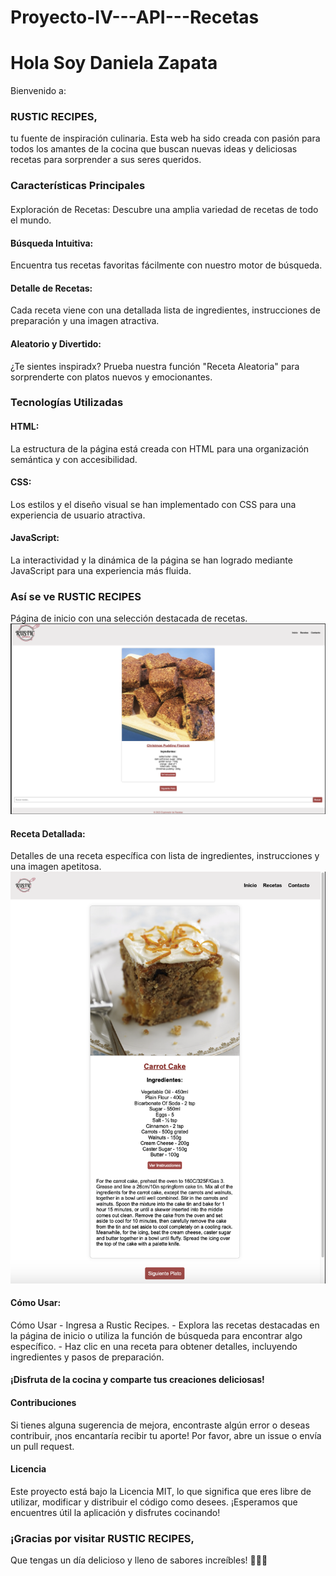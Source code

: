 # Proyecto-IV---API---Recetas

<h1>Hola Soy Daniela Zapata</h1>

Bienvenido a: <h3>RUSTIC RECIPES,</h3> tu fuente de inspiración culinaria. Esta web ha sido creada con pasión para todos los amantes de la cocina que buscan nuevas ideas y deliciosas recetas para sorprender a sus seres queridos.

<h3>Características Principales</h3>
<h4></h4>Exploración de Recetas: Descubre una amplia variedad de recetas de todo el mundo.

<h4>Búsqueda Intuitiva:</h4> Encuentra tus recetas favoritas fácilmente con nuestro motor de búsqueda.
<h4>Detalle de Recetas:</h4> Cada receta viene con una detallada lista de ingredientes, instrucciones de preparación y una imagen atractiva.
<h4>Aleatorio y Divertido:</h4> ¿Te sientes inspiradx? Prueba nuestra función "Receta Aleatoria" para sorprenderte con platos nuevos y emocionantes.

<h3>Tecnologías Utilizadas</h3>
<h4>HTML:</h4> La estructura de la página está creada con HTML para una organización semántica y con accesibilidad.
<h4>CSS:</h4> Los estilos y el diseño visual se han implementado con CSS para una experiencia de usuario atractiva.
<h4>JavaScript:</h4> La interactividad y la dinámica de la página se han logrado mediante JavaScript para una experiencia más fluida.

<h3>Así se ve RUSTIC RECIPES</h3>
Página de inicio con una selección destacada de recetas.
<img src="./rusticrecipesweb.png" alt="rustic recipes web">

<h4>Receta Detallada:</h4>
Detalles de una receta específica con lista de ingredientes, instrucciones y una imagen apetitosa.
<img src="./rusticrecipeswebinstructions.png" alt="rustic recipes web instructions">

<h4>Cómo Usar:</h4>
Cómo Usar
- Ingresa a Rustic Recipes.
- Explora las recetas destacadas en la página de inicio o utiliza la función de búsqueda para encontrar algo específico.
- Haz clic en una receta para obtener detalles, incluyendo ingredientes y pasos de preparación.

<h4>¡Disfruta de la cocina y comparte tus creaciones deliciosas!</h4>

<h4>Contribuciones</h4>
Si tienes alguna sugerencia de mejora, encontraste algún error o deseas contribuir, ¡nos encantaría recibir tu aporte! Por favor, abre un issue o envía un pull request.

<h4>Licencia</h4>
Este proyecto está bajo la Licencia MIT, lo que significa que eres libre de utilizar, modificar y distribuir el código como desees. ¡Esperamos que encuentres útil la aplicación y disfrutes cocinando!

<h3>¡Gracias por visitar RUSTIC RECIPES,</h3>Que tengas un día delicioso y lleno de sabores increíbles! 🍳🌮🍰
